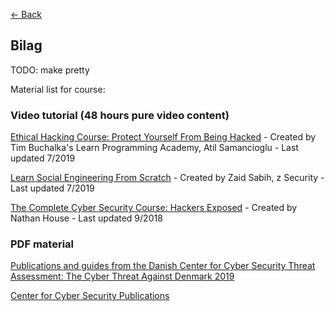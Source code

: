 [&larr; Back](../index.md)

## Bilag


TODO: make pretty

Material list for course: 
 
### Video tutorial (48 hours pure video content) 

[Ethical Hacking Course: Protect Yourself From Being Hacked](https://www.udemy.com/course/ethical-hacking-course-protect-yourself-prevent-hacks/) - 
Created by Tim Buchalka's Learn Programming Academy, Atil Samancioglu - Last updated 7/2019 

[Learn Social Engineering From Scratch](https://www.udemy.com/learn-social-engineering-from-scratch/) - 
Created by Zaid Sabih, z Security - Last updated 7/2019 

[The Complete Cyber Security Course: Hackers Exposed](https://www.udemy.com/the-complete-internet-security-privacy-course-volume-1/) - 
Created by Nathan House - Last updated 9/2018 
 
### PDF material

[Publications and guides from the Danish Center for Cyber Security Threat Assessment: The Cyber Threat Against Denmark 2019](https://fe-ddis.dk/cfcs/publikationer/Documents/Cybertruslen-mod-Danmark-2019.pdf) 

[Center for Cyber Security Publications](https://fe-ddis.dk/cfcs/publikationer/Pages/publikationer.aspx)